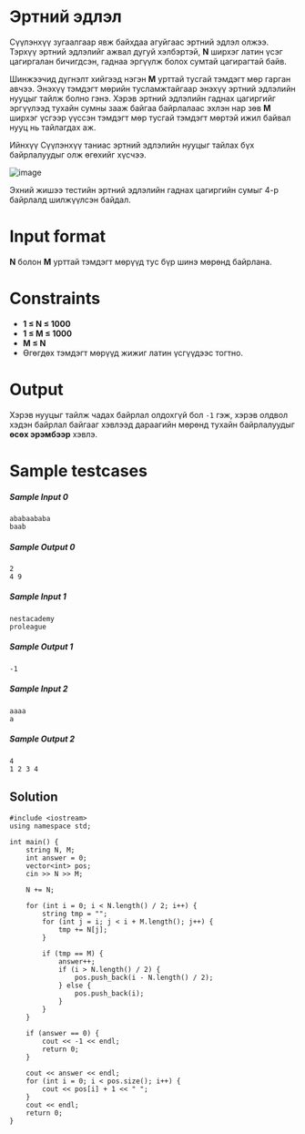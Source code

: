 # Эртний эдлэл
Сүүлэнхүү зугаалгаар явж байхдаа агуйгаас эртний эдлэл олжээ. Тэрхүү эртний эдлэлийг ажвал дугуй хэлбэртэй, **N** ширхэг латин үсэг цагиргалан бичигдсэн, гаднаа эргүүлж болох сумтай цагирагтай байв. 

Шинжээчид дүгнэлт хийгээд нэгэн **M** урттай тусгай тэмдэгт мөр гарган авчээ. Энэхүү тэмдэгт мөрийн тусламжтайгаар энэхүү эртний эдлэлийн нууцыг тайлж болно гэнэ. Хэрэв эртний эдлэлийн гаднах цагиргийг эргүүлээд тухайн сумны зааж байгаа байрлалаас эхлэн нар зөв **M** ширхэг үсгээр үүссэн тэмдэгт мөр тусгай тэмдэгт мөртэй ижил байвал нууц нь тайлагдах аж.

Ийнхүү Сүүлэнхүү таниас эртний эдлэлийн нууцыг тайлах бүх байрлалуудыг олж өгөхийг хүсчээ.

![image](https://s3.amazonaws.com/hr-assets/0/1543210036-80d4576531-Drawing1.jpeg) 

Эхний жишээ тестийн эртний эдлэлийн гаднах цагиргийн сумыг 4-р байрлалд шилжүүлсэн байдал.

# Input format
**N** болон **M** урттай тэмдэгт мөрүүд тус бүр шинэ мөрөнд байрлана.

# Constraints
- **1 &le; N &le; 1000**
- **1 &le; M &le; 1000**
- **M &le; N**
- Өгөгдөх тэмдэгт мөрүүд жижиг латин үсгүүдээс тогтно.

# Output
Хэрэв нууцыг тайлж чадах байрлал олдохгүй бол `-1` гэж, хэрэв олдвол хэдэн байрлал байгааг хэвлээд дараагийн мөрөнд тухайн байрлалуудыг **өсөх эрэмбээр** хэвлэ.

# Sample testcases
##### Sample Input 0
```
ababaababa
baab
```
##### Sample Output 0
```
2
4 9
```

##### Sample Input 1
```
nestacademy
proleague
```
##### Sample Output 1
```
-1
```

##### Sample Input 2
```
aaaa
a
```
##### Sample Output 2
```
4
1 2 3 4
```
## Solution
```
#include <iostream>
using namespace std;

int main() {
    string N, M;
    int answer = 0;
    vector<int> pos;
    cin >> N >> M;

    N += N;

    for (int i = 0; i < N.length() / 2; i++) {
        string tmp = "";
        for (int j = i; j < i + M.length(); j++) {
            tmp += N[j];
        }

        if (tmp == M) {
            answer++;
            if (i > N.length() / 2) {
                pos.push_back(i - N.length() / 2);
            } else {
                pos.push_back(i);
            }
        }
    }

    if (answer == 0) {
        cout << -1 << endl;
        return 0;
    }

    cout << answer << endl;
    for (int i = 0; i < pos.size(); i++) {
        cout << pos[i] + 1 << " ";
    }
    cout << endl;
    return 0;
}
```